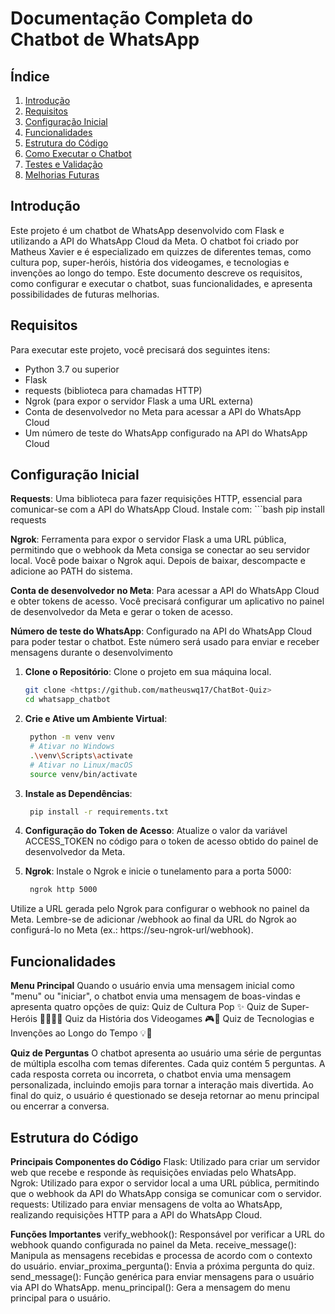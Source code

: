 # Documentação Completa do Chatbot de WhatsApp

## Índice
1. [Introdução](#introdução)
2. [Requisitos](#requisitos)
3. [Configuração Inicial](#configuração-inicial)
4. [Funcionalidades](#funcionalidades)
5. [Estrutura do Código](#estrutura-do-código)
6. [Como Executar o Chatbot](#como-executar-o-chatbot)
7. [Testes e Validação](#testes-e-validação)
8. [Melhorias Futuras](#melhorias-futuras)

## Introdução
Este projeto é um chatbot de WhatsApp desenvolvido com Flask e utilizando a API do WhatsApp Cloud da Meta. O chatbot foi criado por Matheus Xavier e é especializado em quizzes de diferentes temas, como cultura pop, super-heróis, história dos videogames, e tecnologias e invenções ao longo do tempo. Este documento descreve os requisitos, como configurar e executar o chatbot, suas funcionalidades, e apresenta possibilidades de futuras melhorias.

## Requisitos
Para executar este projeto, você precisará dos seguintes itens:

- Python 3.7 ou superior
- Flask
- requests (biblioteca para chamadas HTTP)
- Ngrok (para expor o servidor Flask a uma URL externa)
- Conta de desenvolvedor no Meta para acessar a API do WhatsApp Cloud
- Um número de teste do WhatsApp configurado na API do WhatsApp Cloud

## Configuração Inicial
**Requests**: Uma biblioteca para fazer requisições HTTP, essencial para comunicar-se com a API do WhatsApp Cloud. Instale com:
    ```bash
    pip install requests

**Ngrok**: Ferramenta para expor o servidor Flask a uma URL pública, permitindo que o webhook da Meta consiga se conectar ao seu servidor local. Você pode baixar o Ngrok aqui. Depois de baixar, descompacte e adicione ao PATH do sistema.

**Conta de desenvolvedor no Meta**: Para acessar a API do WhatsApp Cloud e obter tokens de acesso. Você precisará configurar um aplicativo no painel de desenvolvedor da Meta e gerar o token de acesso.

**Número de teste do WhatsApp**: Configurado na API do WhatsApp Cloud para poder testar o chatbot. Este número será usado para enviar e receber mensagens durante o desenvolvimento

1. **Clone o Repositório**: Clone o projeto em sua máquina local.
   ```bash
   git clone <https://github.com/matheuswq17/ChatBot-Quiz>
   cd whatsapp_chatbot
   
2. **Crie e Ative um Ambiente Virtual**:
   ```bash
    python -m venv venv
    # Ativar no Windows
    .\venv\Scripts\activate
    # Ativar no Linux/macOS
    source venv/bin/activate

3. **Instale as Dependências**:
   ```bash
    pip install -r requirements.txt

4. **Configuração do Token de Acesso**: Atualize o valor da variável ACCESS_TOKEN no código para o token de acesso obtido do painel de desenvolvedor da Meta.

5. **Ngrok**: Instale o Ngrok e inicie o tunelamento para a porta 5000:
   ```bash
    ngrok http 5000
Utilize a URL gerada pelo Ngrok para configurar o webhook no painel da Meta. Lembre-se de adicionar /webhook ao final da URL do Ngrok ao configurá-lo no Meta (ex.: https://seu-ngrok-url/webhook).

## Funcionalidades
**Menu Principal**
Quando o usuário envia uma mensagem inicial como "menu" ou "iniciar", o chatbot envia uma mensagem de boas-vindas e apresenta quatro opções de quiz:
    Quiz de Cultura Pop ✨
    Quiz de Super-Heróis 🦸‍♂️🦸‍♀️
    Quiz da História dos Videogames 🎮📜
    Quiz de Tecnologias e Invenções ao Longo do Tempo 💡🔧

**Quiz de Perguntas**
    O chatbot apresenta ao usuário uma série de perguntas de múltipla escolha com temas diferentes. Cada quiz contém 5 perguntas.
    A cada resposta correta ou incorreta, o chatbot envia uma mensagem personalizada, incluindo emojis para tornar a interação mais divertida.
    Ao final do quiz, o usuário é questionado se deseja retornar ao menu principal ou encerrar a conversa.

## Estrutura do Código
**Principais Componentes do Código**
    Flask: Utilizado para criar um servidor web que recebe e responde às requisições enviadas pelo WhatsApp.
    Ngrok: Utilizado para expor o servidor local a uma URL pública, permitindo que o webhook da API do WhatsApp consiga se comunicar com o servidor.
    requests: Utilizado para enviar mensagens de volta ao WhatsApp, realizando requisições HTTP para a API do WhatsApp Cloud.

**Funções Importantes**
    verify_webhook(): Responsável por verificar a URL do webhook quando configurada no painel da Meta.
    receive_message(): Manipula as mensagens recebidas e processa de acordo com o contexto do usuário.
    enviar_proxima_pergunta(): Envia a próxima pergunta do quiz.
    send_message(): Função genérica para enviar mensagens para o usuário via API do WhatsApp.
    menu_principal(): Gera a mensagem do menu principal para o usuário.